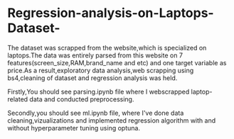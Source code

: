 # Regression-analysis-on-Laptops-Dataset-
The dataset was scrapped from the website,which is specialized on laptops.The data was entirely parsed from this website on 7 features(screen_size,RAM,brand_name and etc) and one target variable as price.As a result,exploratory data analysis,web scrapping using bs4,cleaning of dataset and regression analysis was held.

Firstly,You should see parsing.ipynb file where I webscrapped laptop-related data and conducted preprocessing.

Secondly,you should see ml.ipynb file, where I've done data cleaning,vizualizations and implemented regression algorithm with and without hyperparameter tuning using optuna.
